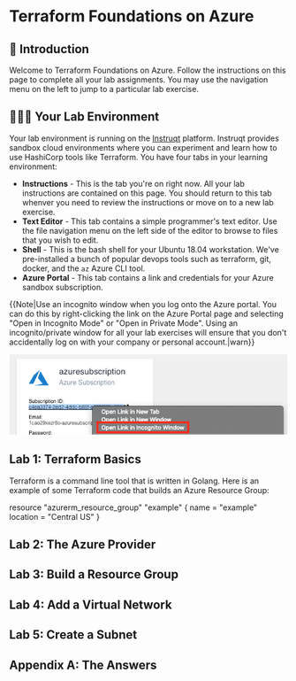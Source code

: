 # Terraform Foundations on Azure

## 👋 Introduction
Welcome to Terraform Foundations on Azure. Follow the instructions on this page to complete all your lab assignments. You may use the navigation menu on the left to jump to a particular lab exercise.

## 👩🏾‍🔬 Your Lab Environment
Your lab environment is running on the <a href="https://instruqt.com" target="_blank">Instruqt</a> platform. Instruqt provides sandbox cloud environments where you can experiment and learn how to use HashiCorp tools like Terraform. You have four tabs in your learning environment:

* **Instructions** - This is the tab you're on right now. All your lab instructions are contained on this page. You should return to this tab whenver you need to review the instructions or move on to a new lab exercise.
* **Text Editor** - This tab contains a simple programmer's text editor. Use the file navigation menu on the left side of the editor to browse to files that you wish to edit.
* **Shell** - This is the bash shell for your Ubuntu 18.04 workstation. We've pre-installed a bunch of popular devops tools such as terraform, git, docker, and the `az` Azure CLI tool.
* **Azure Portal** - This tab contains a link and credentials for your Azure sandbox subscription.

{{Note|Use an incognito window when you log onto the Azure portal. You can do this by right-clicking the link on the Azure Portal page and selecting "Open in Incognito Mode" or "Open in Private Mode". Using an incognito/private window for all your lab exercises will ensure that you don't accidentally log on with your company or personal account.|warn}}

![incognito_mode](images/incognito_mode.png)

## Lab 1: Terraform Basics
Terraform is a command line tool that is written in Golang. Here is an example of some Terraform code that builds an Azure Resource Group:

<syntaxhighlight lang="terraform">
resource "azurerm_resource_group" "example" {
  name     = "example"
  location = "Central US"
}</syntaxhighlight>

## Lab 2: The Azure Provider

## Lab 3: Build a Resource Group

## Lab 4: Add a Virtual Network

## Lab 5: Create a Subnet

## Appendix A: The Answers